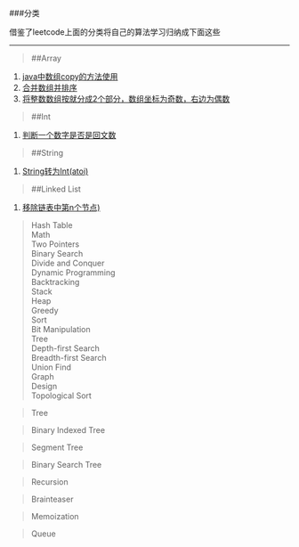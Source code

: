 ###分类

借鉴了leetcode上面的分类将自己的算法学习归纳成下面这些

------
>##Array  
1. [java中数组copy的方法使用](https://github.com/tangculijier/algorithm_learn/blob/master/Array/Arrays.copyof.md)
2. [合并数组并排序](https://github.com/tangculijier/algorithm_learn/blob/master/Array/Merge-Sorted-Array.md)
3. [将整数数组按就分成2个部分，数组坐标为奇数，右边为偶数](https://github.com/tangculijier/algorithm_learn/blob/master/Array/sperate-odd-and-even.md)

>##Int  
1.  [判断一个数字是否是回文数](https://github.com/tangculijier/algorithm_learn/blob/master/Integer/Palindrome%20Numbe.md)    

>##String  
1.  [String转为Int(atoi)](https://github.com/tangculijier/algorithm_learn/blob/master/String/StringToInt(atoi).md)    



>##Linked List  
1.  [移除链表中第n个节点)](https://github.com/tangculijier/algorithm_learn/blob/master/LinkedList/RemoveNthNodeFromEndofList.md)    

>Hash Table  
>Math  
>Two Pointers  
>Binary Search  
>Divide and Conquer  
>Dynamic Programming  
>Backtracking  
>Stack  
>Heap  
>Greedy  
>Sort  
>Bit Manipulation  
>Tree  
>Depth-first Search  
>Breadth-first Search  
>Union Find  
>Graph  
>Design  
>Topological Sort

>Tree

>Binary Indexed Tree

>Segment Tree

>Binary Search Tree

>Recursion

>Brainteaser

>Memoization

>Queue
